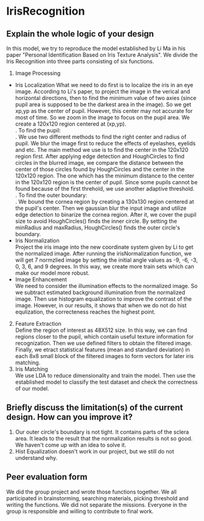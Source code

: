 # IrisRecognition
## Explain the whole logic of your design
In this model, we try to reproduce the model established by Li Ma in his paper "Personal Identification Based on Iris Texture Analysis". 
We divide the Iris Recognition into three parts consisting of six functions. <br />
1. Image Processing <br />
- Iris Localization
What we need to do first is to localize the iris in an eye image. According to Li's paper, to project the image in the verical and horizontal directions, then to find the minimum value of two axies (since pupil area is supposed to be the darkest area in the image). So we get xp,yp as the center of pupil. However, this center may not accurate for most of time. So we zoom in the image to focus on the pupil area. We create a 120x120 region centered at (xp,yp).<br />. 
To find the pupil: <br />. 
We use two different methods to find the right center and radius of pupil. We blur the image first to reduce the effects of eyelashes, eyelids and etc. The main method we use is to find the center in the 120x120 region first. After applying edge detection and HoughCircles to find circles in the blurred image, we compare the distance between the center of those circles found by HoughCircles and the center in the 120x120 region. The one which has the minimum distance to the center in the 120x120 region is the center of pupil. Since some pupils cannot be found because of the first threhold, we use another adaptive threshold. <br />. 
To find the outer boundary:  <br />. 
We bound the cornea region by creating a 130x130 region centered at the pupil's center. Then we gaussian blur the input image and utilize edge detection to binarize the cornea region. After it, we cover the pupil size to avoid HoughCircles() finds the inner circle. By setting the minRadius and maxRadius, HoughCircles() finds the outer circle's boundary. <br />
- Iris Normalization <br />
Project the iris image into the new coordinate system given by Li to get the normalized image. After running the irisNormalization function, we will get 7 normzlied image by setting the initial angle values as -9, -6, -3, 0, 3, 6, and 9 degrees. In this way, we create more train sets which can make our model more robust. <br />
- Image Enhancement <br />
We need to consider the illumination effects to the normalized image. So we subtract estimated background illumination from the normalized image. Then use histogram equalization to improve the contrast of the image. However, in our results, it shows that when we do not do hist equlization, the correcteness reaches the highest point.<br />
2. Feature Extraction <br />
Define the region of interest as 48X512 size. In this way, we can find regions closer to the pupil, which contain useful texture information for recognization. Then we use defined filters to obtain the filtered image. Finally, we etract statistical features (mean and standard deviation) in each 8x8 small block of the filtered images to form vectors for later iris matching.
 3. Iris Matching <br />
We use LDA to reduce dimensionality and train the model. Then use the established model to classify the test dataset and check the correctness of our model.
## Briefly discuss the limitation(s) of the current design. How can you improve it?
1. Our outer circle's boundary is not tight. It contains parts of the sclera area. It leads to the result that the normalization results is not so good. We haven't come up with an idea to solve it.
2. Hist Equalization doesn't work in our project, but we still do not understand why.
## Peer evaluation form
We did the group project and wrote those functions together. We all participated in brainstorming, searching materials, picking threshold and writing the functions. We did not separate the missions. Everyone in the group is responsible and willing to contribute to final work. 


